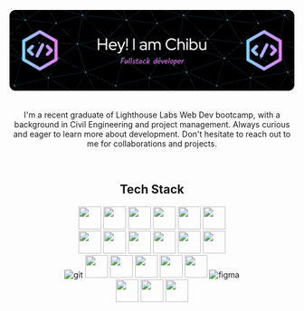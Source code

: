 <div align="center">
  
![Header](./github-header-image.png)
</br>
</br>

I'm a recent graduate of Lighthouse Labs Web Dev bootcamp, with a background in Civil Engineering and project management. Always curious and eager to learn more about development.
Don't hesitate to reach out to me for collaborations and projects.

</br>

## Tech Stack
<p>
<!-- html5 -->
<img src="https://cdn.jsdelivr.net/gh/devicons/devicon/icons/html5/html5-plain-wordmark.svg" width="40" height="40"/> 
<!-- css -->
<img src="https://cdn.jsdelivr.net/gh/devicons/devicon/icons/css3/css3-plain-wordmark.svg" width="40" height="40" />
<!-- sass -->
<img src="https://cdn.jsdelivr.net/gh/devicons/devicon/icons/sass/sass-original.svg" width="40" height="40"/> 
<!-- Vanilla JS -->
<img src="https://cdn.jsdelivr.net/gh/devicons/devicon/icons/javascript/javascript-plain.svg" width="40" height="40"/> 
<!-- react -->
<img src="https://cdn.jsdelivr.net/gh/devicons/devicon/icons/react/react-original-wordmark.svg"  width="40" height="40"/>
<!-- Redux -->
<img src="https://cdn.jsdelivr.net/gh/devicons/devicon/icons/redux/redux-original.svg" width="40" height="40"/>
<br>
<!--node JS  -->
<img src="https://cdn.jsdelivr.net/gh/devicons/devicon/icons/nodejs/nodejs-plain-wordmark.svg" width="40" height="40" /> 
<!-- express -->
<img src="https://cdn.jsdelivr.net/gh/devicons/devicon/icons/express/express-original.svg" width="40" height="40"/>
<!-- heroku -->
<img src="https://cdn.jsdelivr.net/gh/devicons/devicon/icons/heroku/heroku-plain-wordmark.svg"  width="40" height="40"/>
<!-- Netlify -->
<img src="https://www.vectorlogo.zone/logos/netlify/netlify-icon.svg"  width="40" height="40"/>
<!-- postgres -->
<img src="https://cdn.jsdelivr.net/gh/devicons/devicon/icons/postgresql/postgresql-plain-wordmark.svg" width="40" height="40" /> 
<!-- mongoDB -->
<img src="https://www.vectorlogo.zone/logos/mongodb/mongodb-icon.svg" width="40" height="40" /> 
<br>
<!-- git -->
<img src="https://www.vectorlogo.zone/logos/git-scm/git-scm-icon.svg" alt="git" width="40" height="40"/>
<!-- npm -->
<img src="https://cdn.jsdelivr.net/gh/devicons/devicon/icons/npm/npm-original-wordmark.svg" width="40" height="40" /> 
<!-- ruby on rails -->
<img src="https://cdn.jsdelivr.net/gh/devicons/devicon/icons/rails/rails-plain-wordmark.svg" width="40" height="40" /> 
<!-- ruby -->
<img src="https://cdn.jsdelivr.net/gh/devicons/devicon/icons/ruby/ruby-plain-wordmark.svg" width="40" height="40"/> 
<!-- jquery -->
<img src="https://cdn.jsdelivr.net/gh/devicons/devicon/icons/jquery/jquery-plain-wordmark.svg" width="40" height="40"/> 
<!-- Bootstrap -->
<img src="https://cdn.jsdelivr.net/gh/devicons/devicon/icons/bootstrap/bootstrap-plain-wordmark.svg" width="40" height="40"/>
<!-- Figma -->
<img src="https://www.vectorlogo.zone/logos/figma/figma-icon.svg" alt="figma" width="40" height="40"/> 
<br>
<!-- Jest -->
<img src="https://cdn.jsdelivr.net/gh/devicons/devicon/icons/jest/jest-plain.svg" width="40" height="40"/> 
<!-- Mocha Chai -->
<img src="https://cdn.jsdelivr.net/gh/devicons/devicon/icons/mocha/mocha-plain.svg" width="40" height="40" />
<!-- storybook -->
<img src="https://cdn.jsdelivr.net/gh/devicons/devicon/icons/storybook/storybook-original.svg"  width="40" height="40"/>
  </p>
</div>
